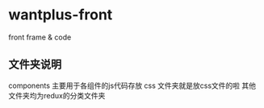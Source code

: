 # wantplus-front
front frame &amp; code

## 文件夹说明
components 主要用于各组件的js代码存放
css 文件夹就是放css文件的啦
其他文件夹均为redux的分类文件夹

